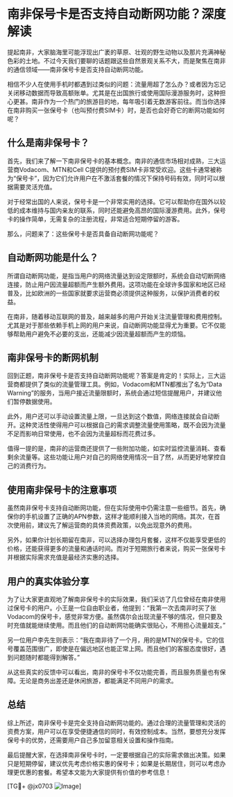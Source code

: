 # 南非保号卡是否支持自动断网功能？深度解读

提起南非，大家脑海里可能浮现出广袤的草原、壮观的野生动物以及那片充满神秘色彩的土地。不过今天我们要聊的话题跟这些自然景观关系不大，而是聚焦在南非的通信领域——南非保号卡是否支持自动断网功能。

相信不少人在使用手机时都遇到过类似的问题：流量用超了怎么办？或者因为忘记关闭移动数据而导致高额账单。尤其是在出国旅行或使用国际漫游服务时，这种担心更甚。南非作为一个热门的旅游目的地，每年吸引着无数游客前往。而当你选择在南非购买一张保号卡（也叫预付费SIM卡）时，是否也会好奇它的断网功能如何呢？

## 什么是南非保号卡？

首先，我们来了解一下南非保号卡的基本概念。南非的通信市场相对成熟，三大运营商Vodacom、MTN和Cell C提供的预付费SIM卡非常受欢迎。这些卡通常被称为“保号卡”，因为它们允许用户在不激活套餐的情况下保持号码有效，同时可以根据需要灵活充值。

对于经常出国的人来说，保号卡是一个非常实用的选择。它可以帮助你在国外以较低的成本维持与国内亲友的联系，同时还能避免高昂的国际漫游费用。此外，保号卡的操作简单，无需复杂的注册流程，非常适合短期停留的游客。

那么，问题来了：这些保号卡是否具备自动断网功能呢？

## 自动断网功能是什么？

所谓自动断网功能，是指当用户的网络流量达到设定限额时，系统会自动切断网络连接，防止用户因流量超额而产生额外费用。这项功能在全球许多国家和地区已经普及，比如欧洲的一些国家就要求运营商必须提供这种服务，以保护消费者的权益。

在南非，随着移动互联网的普及，越来越多的用户开始关注流量管理和费用控制。尤其是对于那些依赖手机上网的用户来说，自动断网功能显得尤为重要。它不仅能够帮助用户避免不必要的支出，还能减少因流量超额而产生的烦恼。

## 南非保号卡的断网机制

回到正题，南非保号卡是否支持自动断网功能呢？答案是肯定的！实际上，三大运营商都提供了类似的流量管理工具。例如，Vodacom和MTN都推出了名为“Data Warning”的服务，当用户接近流量限额时，系统会通过短信提醒用户，并建议他们暂停数据使用。

此外，用户还可以手动设置流量上限，一旦达到这个数值，网络连接就会自动断开。这种灵活性使得用户可以根据自己的需求调整流量使用策略，既不会因为流量不足而影响日常使用，也不会因为流量超标而花费过多。

值得一提的是，南非的运营商还提供了一些附加功能，如实时监控流量消耗、查看剩余流量等。这些功能让用户对自己的网络使用情况一目了然，从而更好地掌控自己的消费行为。

## 使用南非保号卡的注意事项

虽然南非保号卡支持自动断网功能，但在实际使用中仍需注意一些细节。首先，确保你的手机设置了正确的APN参数，这样才能顺利接入当地的网络。其次，在首次使用前，建议先了解运营商的具体资费政策，以免出现意外的费用。

另外，如果你计划长期留在南非，可以选择办理包月套餐，这样不仅能享受更低的价格，还能获得更多的流量和通话时间。而对于短期旅行者来说，购买一张保号卡并根据实际需求充值是最经济实惠的选择。

## 用户的真实体验分享

为了让大家更直观地了解南非保号卡的实际效果，我们采访了几位曾经在南非使用过保号卡的用户。小王是一位自由职业者，他提到：“我第一次去南非时买了张Vodacom的保号卡，感觉非常方便。虽然偶尔会出现流量不够的情况，但只要及时充值就能继续使用。而且他们的自动断网功能确实很贴心，不用担心流量超支。”

另一位用户李先生则表示：“我在南非待了一个月，用的是MTN的保号卡。它的信号覆盖范围很广，即使是在偏远地区也能正常上网。而且他们的客服态度很好，遇到问题随时都能得到解答。”

从这些真实的反馈中可以看出，南非的保号卡不仅功能完善，而且服务质量也有保障。无论是商务出差还是休闲旅游，都能满足不同用户的需求。

## 总结

综上所述，南非保号卡是完全支持自动断网功能的。通过合理的流量管理和灵活的资费方案，用户可以在享受便捷通信的同时，有效控制成本。当然，要想充分发挥保号卡的优势，还需要用户自己多加留意相关设置和操作指南。

最后提醒大家，在选择南非保号卡时，一定要根据自己的实际需求做出决策。如果只是短期停留，建议优先考虑价格实惠的保号卡；如果是长期居住，则可以考虑办理更优惠的套餐。希望本文能为大家提供有价值的参考信息！

[TG💪+ @jx0703 ![Image](https://github.com/user-attachments/assets/dbca1d08-cadb-493c-b0ec-ad6f7a83f270)]